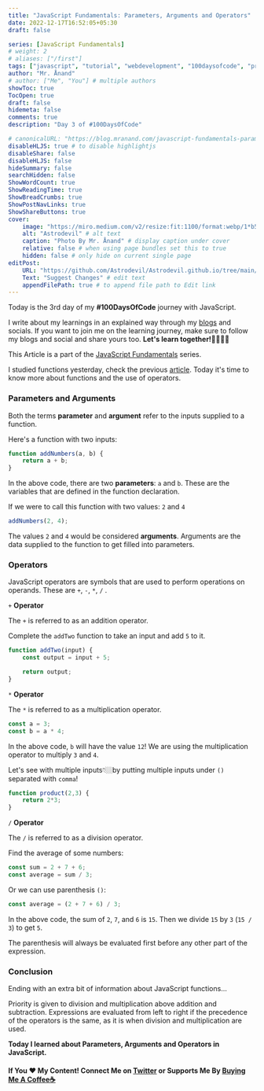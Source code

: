 ```yaml
---
title: "JavaScript Fundamentals: Parameters, Arguments and Operators"
date: 2022-12-17T16:52:05+05:30
draft: false

series: [JavaScript Fundamentals]
# weight: 2
# aliases: ["/first"]
tags: ["javascript", "tutorial", "webdevelopment", "100daysofcode", "programming", "coding"]
author: "Mr. Ånand"
# author: ["Me", "You"] # multiple authors
showToc: true
TocOpen: true
draft: false
hidemeta: false
comments: true
description: "Day 3 of #100DaysOfCode"

# canonicalURL: "https://blog.mranand.com/javascript-fundamentals-parameters-arguments-and-operators"
disableHLJS: true # to disable highlightjs
disableShare: false
disableHLJS: false
hideSummary: false
searchHidden: false
ShowWordCount: true
ShowReadingTime: true
ShowBreadCrumbs: true
ShowPostNavLinks: true
ShowShareButtons: true
cover:
    image: "https://miro.medium.com/v2/resize:fit:1100/format:webp/1*b5xMth2-8W__Qs0mr1V8Ew.png" # image path/url
    alt: "Astrodevil" # alt text
    caption: "Photo By Mr. Ånand" # display caption under cover
    relative: false # when using page bundles set this to true
    hidden: false # only hide on current single page
editPost:
    URL: "https://github.com/Astrodevil/Astrodevil.github.io/tree/main/content"
    Text: "Suggest Changes" # edit text
    appendFilePath: true # to append file path to Edit link
---
```


Today is the 3rd day of my **#100DaysOfCode** journey with JavaScript.

I write about my learnings in an explained way through my [blogs](https://astrodevil.hashnode.dev/) and socials. If you want to join me on the learning journey, make sure to follow my blogs and social and share yours too. **Let's learn together!🫱🏼‍🫲🏼**

This Article is a part of the [JavaScript Fundamentals](https://blog.mranand.com/series/js-fundamentals) series.

I studied functions yesterday, check the previous [article](https://astrodevil.hashnode.dev/javascript-fundamentals-mutable-letcomments-functions). Today it's time to know more about functions and the use of operators.

### **Parameters and Arguments**

Both the terms **parameter** and **argument** refer to the inputs supplied to a function.

Here's a function with two inputs:

```javascript
function addNumbers(a, b) {
    return a + b;
}
```

In the above code, there are two **parameters**: `a` and `b`. These are the variables that are defined in the function declaration.

If we were to call this function with two values: `2` and `4`

```javascript
addNumbers(2, 4);
```

The values `2` and `4` would be considered **arguments**. Arguments are the data supplied to the function to get filled into parameters.

### Operators

JavaScript operators are symbols that are used to perform operations on operands. These are `+`, `-`, `*`, `/` .

`+` **Operator**

The `+` is referred to as an addition operator.

Complete the `addTwo` function to take an input and add `5` to it.

```javascript
function addTwo(input) {
    const output = input + 5;

    return output;
}
```

`*` **Operator**

The `*` is referred to as a multiplication operator.

```javascript
const a = 3;
const b = a * 4;
```

In the above code, `b` will have the value `12`! We are using the multiplication operator to multiply `3` and `4`.

Let's see with multiple inputs👇🏼by putting multiple inputs under `()` separated with `comma`!

```javascript
function product(2,3) {
    return 2*3;
}
```

`/` **Operator**

The `/` is referred to as a division operator.

Find the average of some numbers:

```javascript
const sum = 2 + 7 + 6;
const average = sum / 3;
```

Or we can use parenthesis `()`:

```javascript
const average = (2 + 7 + 6) / 3;
```

In the above code, the sum of `2`, `7`, and `6` is `15`. Then we divide `15` by `3` (`15 / 3`) to get `5`.

The parenthesis will always be evaluated first before any other part of the expression.

### Conclusion

Ending with an extra bit of information about JavaScript functions...

Priority is given to division and multiplication above addition and subtraction. Expressions are evaluated from left to right if the precedence of the operators is the same, as it is when division and multiplication are used.

**Today I learned about Parameters, Arguments and Operators in JavaScript.**

#### If You ❤️ My Content! Connect Me on [Twitter](https://mobile.twitter.com/Astrodevil_) or Supports Me By [Buying Me A Coffee☕](https://www.buymeacoffee.com/Astrodevil)